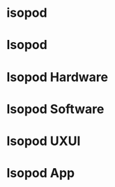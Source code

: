 # isopod

<h1>Isopod</h1>

<h1>Isopod Hardware</h1>

<h1>Isopod Software</h1>

<h1>Isopod UXUI</h1>

<h1>Isopod App</h1>
